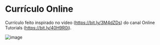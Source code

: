 # Currículo Online

Currículo feito inspirado no vídeo (https://bit.ly/3M4dZDs) do canal Online Tutorials (https://bit.ly/40H9R0i).

![image](https://user-images.githubusercontent.com/94311606/228098509-040078e5-73e1-4069-b780-4ac77d999c16.png)
